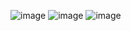 ![image](https://github.com/user-attachments/assets/e81f12a8-eee4-4a0e-a442-abdd56af49fd)
![image](https://github.com/user-attachments/assets/2da18699-5894-4169-b27f-8730a26622c1)
![image](https://github.com/user-attachments/assets/c4d57b52-3961-4a73-bc5e-882a20960003)
